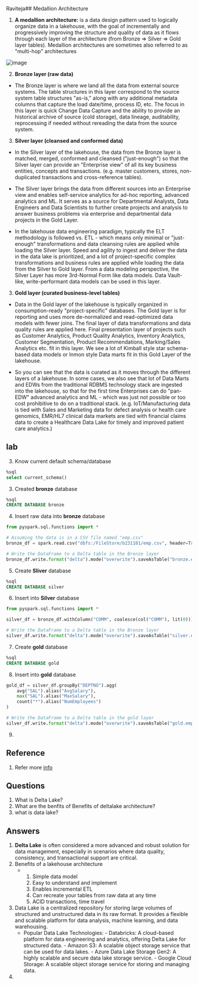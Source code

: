 Raviteja## Medallion Architecture

1. **A medallion architecture:** is a data design pattern used to logically organize data in a lakehouse, with the goal of incrementally and progressively improving the structure and quality of data as it flows through each layer of the architecture (from Bronze ⇒ Silver ⇒ Gold layer tables). Medallion architectures are sometimes also referred to as "multi-hop" architectures

![image](https://github.com/user-attachments/assets/a742db9c-66e6-489c-980f-f49cab46a037)

2. **Bronze layer (raw data)**
- The Bronze layer is where we land all the data from external source systems. The table structures in this layer correspond to the source system table structures "as-is," along with any additional metadata columns that capture the load date/time, process ID, etc. The focus in this layer is quick Change Data Capture and the ability to provide an historical archive of source (cold storage), data lineage, auditability, reprocessing if needed without rereading the data from the source system.

3. **Silver layer (cleansed and conformed data)**
- In the Silver layer of the lakehouse, the data from the Bronze layer is matched, merged, conformed and cleansed ("just-enough") so that the Silver layer can provide an "Enterprise view" of all its key business entities, concepts and transactions. (e.g. master customers, stores, non-duplicated transactions and cross-reference tables).

- The Silver layer brings the data from different sources into an Enterprise view and enables self-service analytics for ad-hoc reporting, advanced analytics and ML. It serves as a source for Departmental Analysts, Data Engineers and Data Scientists to further create projects and analysis to answer business problems via enterprise and departmental data projects in the Gold Layer.

- In the lakehouse data engineering paradigm, typically the ELT methodology is followed vs. ETL - which means only minimal or "just-enough" transformations and data cleansing rules are applied while loading the Silver layer. Speed and agility to ingest and deliver the data in the data lake is prioritized, and a lot of project-specific complex transformations and business rules are applied while loading the data from the Silver to Gold layer. From a data modeling perspective, the Silver Layer has more 3rd-Normal Form like data models. Data Vault-like, write-performant data models can be used in this layer.

3. **Gold layer (curated business-level tables)**
- Data in the Gold layer of the lakehouse is typically organized in consumption-ready "project-specific" databases. The Gold layer is for reporting and uses more de-normalized and read-optimized data models with fewer joins. The final layer of data transformations and data quality rules are applied here. Final presentation layer of projects such as Customer Analytics, Product Quality Analytics, Inventory Analytics, Customer Segmentation, Product Recommendations, Marking/Sales Analytics etc. fit in this layer. We see a lot of Kimball style star schema-based data models or Inmon style Data marts fit in this Gold Layer of the lakehouse.

- So you can see that the data is curated as it moves through the different layers of a lakehouse. In some cases, we also see that lot of Data Marts and EDWs from the traditional RDBMS technology stack are ingested into the lakehouse, so that for the first time Enterprises can do "pan-EDW" advanced analytics and ML - which was just not possible or too cost prohibitive to do on a traditional stack. (e.g. IoT/Manufacturing data is tied with Sales and Marketing data for defect analysis or health care genomics, EMR/HL7 clinical data markets are tied with financial claims data to create a Healthcare Data Lake for timely and improved patient care analytics.)

## lab

3. Know current default schema/database
``` sql
%sql
select current_schema()
```
3. Created **bronze** database
```sql
%sql
CREATE DATABASE bronze
```
4. Insert raw data into **bronze** database
```python
from pyspark.sql.functions import *

# Assuming the data is in a CSV file named "emp.csv"
bronze_df = spark.read.csv("dbfs:/FileStore/b231101/emp.csv", header=True)

# Write the DataFrame to a Delta table in the Bronze layer
bronze_df.write.format("delta").mode("overwrite").saveAsTable("bronze.employee_raw")
```
5. Create **Sliver** database
``` sql
%sql
CREATE DATABASE silver
```
6. Insert into **Silver** database
```python
from pyspark.sql.functions import *

silver_df = bronze_df.withColumn("COMM", coalesce(col("COMM"), lit(0)))  # Handle null COMM values

# Write the DataFrame to a Delta table in the Bronze layer
silver_df.write.format("delta").mode("overwrite").saveAsTable("silver.employee_cleaned")
```
7. Create **gold** database
``` sql
%sql
CREATE DATABASE gold
```
8. Insert into **gold** database
```python
gold_df = silver_df.groupBy("DEPTNO").agg(
    avg("SAL").alias("AvgSalary"),
    max("SAL").alias("MaxSalary"),
    count("*").alias("NumEmployees")
)

# Write the DataFrame to a Delta table in the gold layer
silver_df.write.format("delta").mode("overwrite").saveAsTable("gold.emp")

```
9. 

## Reference 
1. Refer more [info](https://www.databricks.com/glossary/medallion-architecture)
## Questions
1. What is Delta Lake?
2. What are the benfits of Benefits of deltalake architecture?
3. what is data lake?
## Answers
1. **Delta Lake** is often considered a more advanced and robust solution for data management, especially in scenarios where data quality, consistency, and transactional support are critical.
2. Benefits of a lakehouse architecture
    - 1. Simple data model
      2. Easy to understand and implement
      3. Enables incremental ETL
      4. Can recreate your tables from raw data at any time
      5. ACID transactions, time travel
3. Data Lake is a centralized repository for storing large volumes of structured and unstructured data in its raw format. It provides a flexible and scalable platform for data analysis, machine learning, and data warehousing.
    - Popular Data Lake Technologies:
                - Databricks: A cloud-based platform for data engineering and analytics, offering Delta Lake for structured data.
                - Amazon S3: A scalable object storage service that can be used for data lakes.
                - Azure Data Lake Storage Gen2: A highly scalable and secure data lake storage service.
                - Google Cloud Storage: A scalable object storage service for storing and managing data.
4. 
